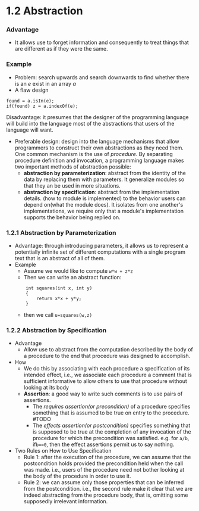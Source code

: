 1.2 Abstraction
===========

### Advantage
- It allows use to forget information and consequently to treat things that are different as if they were the same.

### Example
- Problem: search upwards and search downwards to find whether there is an *e* exist in an array *a*
- A flaw design
```
found = a.isIn(e);
if(found) z = a.indexOf(e);
```
Disadvantage: it presumes that the designer of the programming language will build into the language most of the abstractions that users of the language will want. 
- Preferable design: design into the language mechanisms that allow programmers to construct their own abstractions as they need them. One common mechanism is the use of *procedure*. By separating procedure definition and invocation, a programming language makes two important methods of abstraction possible:
	- **abstraction by parameterization**: abstract from the identity of the data by replacing them with parameters. It generalize modules so that they an be used in more situations.
	- **abstraction by specification**: abstract from the implementation details. (how to module is implemented) to the behavior users can depend on(what the module does). It isolates from one another's implementations, we require only that a module's implementation supports the behavior being replied on.
	
### 1.2.1 Abstraction by Parameterization
- Advantage: through introducing parameters, it allows us to represent a potentially infinite set of different computations with a single program text that is an abstract of all of them. 
- Example
	- Assume we would like to compute `w*w + z*z`
	- Then we can write an abstract function:
	```
		int squares(int x, int y)
		{
			return x*x + y*y;
		}
	```
	- then we call `u=squares(w,z)`
	
### 1.2.2 Abstraction by Specification
- Advantage
	- Allow use to abstract from the computation described by the body of a procedure to the end that procedure was designed to accomplish.
- How
	- We do this by associating with each procedure a specification of its intended effect, i.e., we associate each procedure a comment that is sufficient informative to allow others to use that procedure without looking at its body
	- **Assertion**: a good way to write such comments is to use pairs of assertions. 
		- The *requires assertion(or precondition)* of a procedure specifies something that is assumed to be true on entry to the procedure. #TODO
		- The *effects assertion(or postcondition)* specifies something that is supposed to be true at the completion of any invocation of the procedure for which the precondition was satisfied. e.g. for `a/b`, if`b==0`, then the effect assertions permit us to say nothing.
- Two Rules on How to Use Specification
	- Rule 1: after the execution of the procedure, we can assume that the postcondition holds provided the precondition held when the call was made. i.e., users of the procedure need not bother looking at the body of the procedure in order to use it.
	- Rule 2: we can assume only those properties that can be inferred from the postcondition. i.e., the second rule make it clear that we are indeed abstracting from the procedure body, that is, omitting some supposedly irrelevant information. 
	
